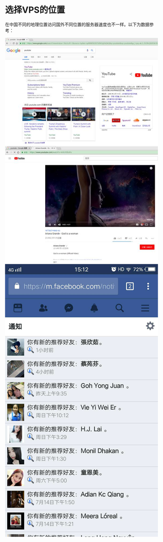 # 选择VPS的位置

在中国不同的地理位置访问国外不同位置的服务器速度也不一样。以下为数据参考：



![](/assets/clip_image002.jpg)![](/assets/clip_image004.jpg)![](/assets/clip_image005.jpg)

